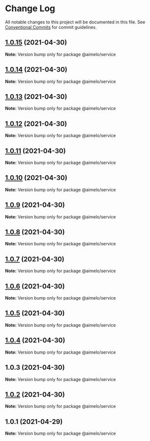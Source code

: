# Change Log

All notable changes to this project will be documented in this file.
See [Conventional Commits](https://conventionalcommits.org) for commit guidelines.

## [1.0.15](https://github.com/aimelo-io/aimelo-nestjs/compare/@aimelo/service@1.0.14...@aimelo/service@1.0.15) (2021-04-30)

**Note:** Version bump only for package @aimelo/service





## [1.0.14](https://github.com/aimelo-io/aimelo-nestjs/compare/@aimelo/service@1.0.13...@aimelo/service@1.0.14) (2021-04-30)

**Note:** Version bump only for package @aimelo/service





## [1.0.13](https://github.com/aimelo-io/aimelo-nestjs/compare/@aimelo/service@1.0.12...@aimelo/service@1.0.13) (2021-04-30)

**Note:** Version bump only for package @aimelo/service





## [1.0.12](https://github.com/aimelo-io/aimelo-nestjs/compare/@aimelo/service@1.0.11...@aimelo/service@1.0.12) (2021-04-30)

**Note:** Version bump only for package @aimelo/service





## [1.0.11](https://github.com/aimelo-io/aimelo-nestjs/compare/@aimelo/service@1.0.10...@aimelo/service@1.0.11) (2021-04-30)

**Note:** Version bump only for package @aimelo/service





## [1.0.10](https://github.com/aimelo-io/aimelo-nestjs/compare/@aimelo/service@1.0.9...@aimelo/service@1.0.10) (2021-04-30)

**Note:** Version bump only for package @aimelo/service





## [1.0.9](https://github.com/aimelo-io/aimelo-nestjs/compare/@aimelo/service@1.0.8...@aimelo/service@1.0.9) (2021-04-30)

**Note:** Version bump only for package @aimelo/service





## [1.0.8](https://github.com/aimelo-io/aimelo-nestjs/compare/@aimelo/service@1.0.7...@aimelo/service@1.0.8) (2021-04-30)

**Note:** Version bump only for package @aimelo/service





## [1.0.7](https://github.com/aimelo-io/aimelo-nestjs/compare/@aimelo/service@1.0.6...@aimelo/service@1.0.7) (2021-04-30)

**Note:** Version bump only for package @aimelo/service





## [1.0.6](https://github.com/aimelo-io/aimelo-nestjs/compare/@aimelo/service@1.0.5...@aimelo/service@1.0.6) (2021-04-30)

**Note:** Version bump only for package @aimelo/service





## [1.0.5](https://github.com/aimelo-io/aimelo-nestjs/compare/@aimelo/service@1.0.4...@aimelo/service@1.0.5) (2021-04-30)

**Note:** Version bump only for package @aimelo/service





## [1.0.4](https://github.com/aimelo-io/aimelo-nestjs/compare/@aimelo/service@1.0.3...@aimelo/service@1.0.4) (2021-04-30)

**Note:** Version bump only for package @aimelo/service





## 1.0.3 (2021-04-30)

**Note:** Version bump only for package @aimelo/service





## [1.0.2](https://github.com/aimelo-io/aimelo-nestjs/compare/@aimelo/service@1.0.1...@aimelo/service@1.0.2) (2021-04-30)

**Note:** Version bump only for package @aimelo/service





## 1.0.1 (2021-04-29)

**Note:** Version bump only for package @aimelo/service
